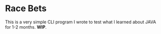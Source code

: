 # Race Bets

This is a very simple CLI program I wrote to test what I learned about JAVA for 1-2 months. **WIP**.
